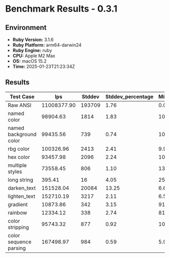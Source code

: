 # Benchmark Results - 0.3.1

## Environment

* **Ruby Version:** 3.1.6
* **Ruby Platform:** arm64-darwin24
* **Ruby Engine:** ruby
* **CPU:** Apple M2 Max
* **OS:** macOS 15.2
* **Time:** 2025-01-23T21:23:34Z

## Results

| Test Case | Ips | Stddev | Stddev_percentage | Microseconds_per_op | Iterations | Samples |
|----------|----------|----------|----------|----------|----------|----------|
| Raw ANSI | 11008377.90 | 193709 | 1.76 | 0.09 | 55703000 | 50 |
| named color | 98904.63 | 1814 | 1.83 | 10.11 | 500688 | 54 |
| named background color | 99435.56 | 739 | 0.74 | 10.06 | 503288 | 53 |
| rbg color | 100326.96 | 2413 | 2.41 | 9.97 | 507756 | 51 |
| hex color | 93457.98 | 2096 | 2.24 | 10.70 | 468200 | 50 |
| multiple styles | 73558.45 | 806 | 1.10 | 13.59 | 368883 | 51 |
| long string | 395.41 | 16 | 4.05 | 2529.01 | 2000 | 50 |
| darken_text | 151528.04 | 20084 | 13.25 | 6.60 | 725788 | 46 |
| lighten_text | 152710.19 | 3217 | 2.11 | 6.55 | 765900 | 50 |
| gradient | 10873.86 | 342 | 3.15 | 91.96 | 54900 | 50 |
| rainbow | 12334.12 | 338 | 2.74 | 81.08 | 62400 | 50 |
| color stripping | 95743.32 | 877 | 0.92 | 10.44 | 484844 | 53 |
| color sequence parsing | 167498.97 | 984 | 0.59 | 5.97 | 840944 | 52 |
